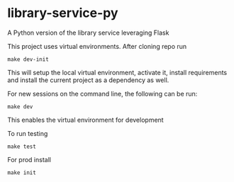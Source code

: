 # library-service-py
A Python version of the library service leveraging Flask

This project uses virtual environments. After cloning repo run

```
make dev-init
```

This will setup the local virtual environment, activate it, install requirements and
install the current project as a dependency as well.

For new sessions on the command line, the following can be run:

```
make dev
```

This enables the virtual environment for development

To run testing
```
make test
```

For prod install
```
make init
```